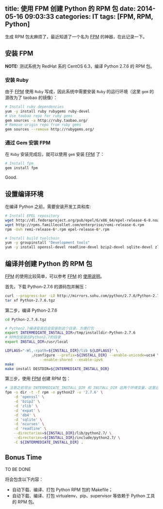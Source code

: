 title: 使用 FPM 创建 Python 的 RPM 包
date: 2014-05-16 09:03:33
categories: IT
tags: [FPM, RPM, Python]
---

生成 RPM 包太麻烦了，最近知道了一个名为 [FPM] 的神器，在此记录一下。

## 安装 FPM

**NOTE:** 测试系统为 RedHat 系的 CentOS 6.3，编译 Python 2.7.6 的 RPM 包。

### 安装 Ruby

由于 [FPM] 使用 `Ruby` 写成，因此系统中需要安装 `Ruby` 的运行环境（这里 `gem` 的源改为了 taobao 的镜像）：

``` bash
# Install ruby dependencies
yum -y install ruby rubygems ruby-devel
# Use taobao repo for ruby gems
gem sources -a http://ruby.taobao.org/
# Remove origin repo from ruby gems
gem sources --remove http://rubygems.org/
```

### 通过 Gem 安装 FPM

在 `Ruby` 安装完成后，就可以使用 `gem` 安装 [FPM] 了：

``` bash
# Install fpm
gem install fpm
```

Good.

## 设置编译环境

在编译 Python 之前，需要安装开发工具和库:

``` bash
# Install EPEL repository
wget http://dl.fedoraproject.org/pub/epel/6/x86_64/epel-release-6-8.noarch.rpm
wget http://rpms.famillecollet.com/enterprise/remi-release-6.rpm
rpm -Uvh remi-release-6*.rpm epel-release-6*.rpm

# Install build toolchain
yum -y groupinstall "Development tools"
yum -y install openssl-devel readline-devel bzip2-devel sqlite-devel zlib-devel ncurses-devel db4-devel expat-devel
```

## 编译并创建 Python 的 RPM 包

[FPM] 的使用比较简单，可以参考 [FPM] 的 [使用说明](https://github.com/jordansissel/fpm/wiki)。

首先，下载 Python-2.7.6 的源码包并解压：

``` bash
curl --progress-bar -LO http://mirrors.sohu.com/python/2.7.6/Python-2.7.6.tgz
tar xf Python-2.7.6.tgz
```

第二步，编译 Python-2.7.6

``` bash
cd Python-2.7.6.tgz

# Python2.7编译安装后会安装到这个目录，方便打包
export INTERMEDIATE_INSTALL_DIR=/tmp/installdir-Python-2.7.6
# RPM包安装后Python2.7的目录
export INSTALL_DIR=/usr/local

LDFLAGS="-Wl,-rpath=${INSTALL_DIR}/lib ${LDFLAGS}" \
            ./configure --prefix=${INSTALL_DIR} --enable-unicode=ucs4 \
                --enable-shared --enable-ipv6
make
make install DESTDIR=${INTERMEDIATE_INSTALL_DIR}
```

第三步，使用 [FPM] 创建 RPM 包：

``` bash
# 注意之前导出 INTERMEDIATE_INSTALL_DIR 和 INSTALL_DIR 这两个环境变量，这里还要使用
fpm -s dir -t -f rpm -n python27 -v '2.7.6' \
    -d 'openssl' \
    -d 'bzip2' \
    -d 'zlib' \
    -d 'expat' \
    -d 'db4' \
    -d 'sqlite' \
    -d 'ncurses' \
    -d 'readline' \
    --directories=${INSTALL_DIR}/lib/python2.7/ \
    --directories=${INSTALL_DIR}/include/python2.7/ \
    -C ${INTERMEDIATE_INSTALL_DIR} .
```


## Bonus Time

TO BE DONE

将会包含以下内容：

- 自动下载、编译、打包 Python RPM 包的 Makefile；
- 自动下载、编译、打包 virtualenv、pip、supervisor 等依赖于 Python 工具的 RPM 包。

[FPM]: https://github.com/jordansissel/fpm
